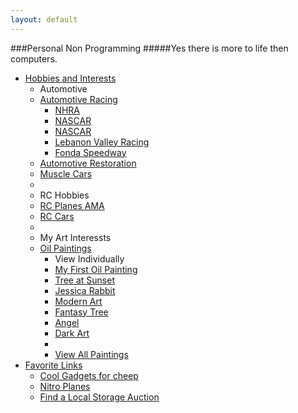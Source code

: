 ```yaml
---
layout: default
---
```


<div class="hero-unit">
  ###Personal Non Programming
  #####Yes there is more to life then computers.
  <ul class="nav">
      <li class="dropdown">
      <a href="#" class="dropdown-toggle" data-toggle="dropdown">Hobbies and Interests</a>
      <ul class="dropdown-menu">
        <li class="nav-header">Automotive</li>
          <li class="dropdown-submenu">
          <a tabindex="-1" href="#">Automotive Racing</a>
            <ul class="dropdown-menu">
              <li><a href="http://www.nhra.com/">NHRA</a></li>
              <li><a href="http://www.nascar.com/">NASCAR</a></li>
              <li><a href="http://www.nascar.com/">NASCAR</a></li>
              <li><a href="http://www.lebanonvalley.com/">Lebanon Valley Racing</a></li>
              <li><a href="http://fondaspeedway.net/">Fonda Speedway</a></li>
            </ul>
          </li>
        <li><a href="http://en.wikipedia.org/wiki/Automotive_restoration">Automotive Restoration</a></li>
        <li><a href="http://en.wikipedia.org/wiki/Muscle_car">Muscle Cars</a></li>
        <li class="divider"></li>
            <li class="nav-header">RC Hobbies</li>
            <li><a href="http://www.modelaircraft.org/">RC Planes AMA</a></li>
            <li><a href="http://www.rccaraction.com/">RC Cars</a></li>
        <li class="divider"></li>
        <li class="nav-header">My Art Interessts</li>
          <li class="dropdown-submenu">
          <a tabindex="-1" href="#">Oil Paintings</a>
            <ul class="dropdown-menu">
            <li class="nav-header">View Individually</li>
            <li><a href="../assets/mypics/fruitbasket.jpg">My First Oil Painting</a></li>
            <li><a href="../assets/mypics/treesunset.jpg">Tree at Sunset</a></li>
            <li><a href="../assets/mypics/jesrabbit.jpg">Jessica Rabbit</a></li>
            <li><a href="../assets/mypics/swirl.jpg">Modern Art</a></li>
            <li><a href="../assets/mypics/treeweep.jpg">Fantasy Tree</a></li>
            <li><a href="../assets/mypics/angel.jpg">Angel</a></li>
            <li><a href="../assets/mypics/fright.jpg">Dark Art</a></li>
            <li class="divider"></li>
            <li><a href="paintings.html">View All Paintings</a></li>
            </ul>
          </li>
      </ul>
      </li>
      <li class="dropdown">
      <a href="#" class="dropdown-toggle" data-toggle="dropdown">Favorite Links</a>
      <ul class="dropdown-menu">
        <li><a href="http://dx.com/">Cool Gadgets for cheep</a></li>
        <li><a href="http://www.nitroplanes.com/">Nitro Planes</a></li>
        <li><a href="http://www.storagetreasures.com/">Find a Local Storage Auction</a></li>
      </ul>
      </li>
  </ul>
</div>




